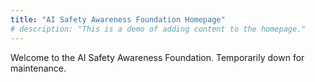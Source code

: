 ```yaml
---
title: "AI Safety Awareness Foundation Homepage"
# description: "This is a demo of adding content to the homepage."
---
```

Welcome to the AI Safety Awareness Foundation. Temporarily down for maintenance. 